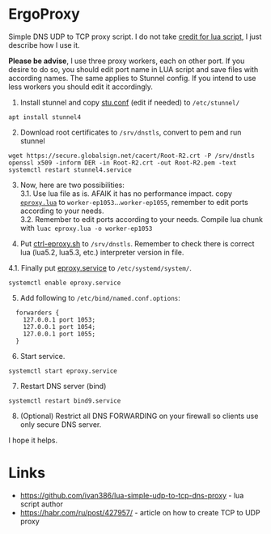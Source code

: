 # ErgoProxy
Simple DNS UDP to TCP proxy script. 
I do not take [credit for lua script](https://github.com/ivan386/lua-simple-udp-to-tcp-dns-proxy), I just describe how I use it. 

**Please be advise**, I use three proxy workers, each on other port. If you desire to do so, you should edit port name in LUA script and save files with according names. The same applies to Stunnel config. If you intend to use less workers you should edit it accordingly. 

1. Install stunnel and copy [stu.conf](https://github.com/p0rc0jet/ergoproxy/blob/master/stu.conf) (edit if needed) to `/etc/stunnel/`
```
apt install stunnel4
```

2. Download root certificates to `/srv/dnstls`, convert to pem and run stunnel
```
wget https://secure.globalsign.net/cacert/Root-R2.crt -P /srv/dnstls
openssl x509 -inform DER -in Root-R2.crt -out Root-R2.pem -text
systemctl restart stunnel4.service
```

3. Now, here are two possibilities:<br>
3.1. Use lua file as is. AFAIK it has no performance impact. copy [`eproxy.lua`](https://github.com/p0rc0jet/ergoproxy/blob/master/eproxy.lua) to `worker-ep1053`...`worker-ep1055`, remember to edit ports according to your needs.<br>
3.2. Remember to edit ports according to your needs. Compile lua chunk with `luac eproxy.lua -o worker-ep1053`

4. Put [ctrl-eproxy.sh](https://github.com/p0rc0jet/ergoproxy/blob/master/ctrl-eproxy.sh) to `/srv/dnstls`. Remember to check there is correct lua (lua5.2, lua5.3, etc.) interpreter version in file. 

4.1. Finally put [eproxy.service](https://github.com/p0rc0jet/ergoproxy/blob/master/eproxy.service) to `/etc/systemd/system/`.
```
systemctl enable eproxy.service
```

5. Add following to `/etc/bind/named.conf.options`:
```
  forwarders {
    127.0.0.1 port 1053;
    127.0.0.1 port 1054;
    127.0.0.1 port 1055;
  }
```

6. Start service.
```
systemctl start eproxy.service
```

7. Restart DNS server (bind)
```
systemctl restart bind9.service
```

8. (Optional) Restrict all DNS FORWARDING on your firewall so clients use only secure DNS server.

I hope it helps.

# Links
- https://github.com/ivan386/lua-simple-udp-to-tcp-dns-proxy - lua script author
- https://habr.com/ru/post/427957/ - article on how to create TCP to UDP proxy
